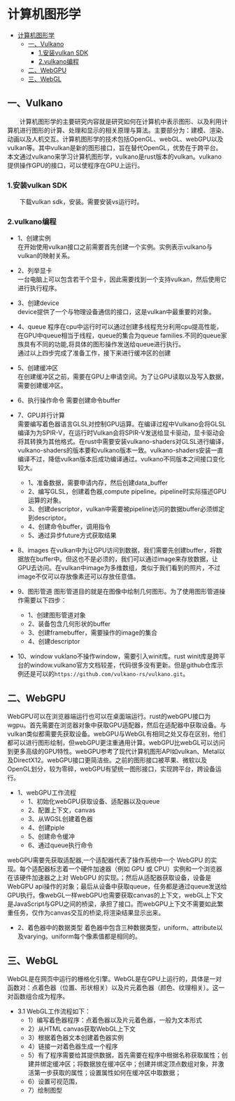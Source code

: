 # 计算机图形学
- [计算机图形学](#计算机图形学)
  - [一、Vulkano](#一vulkano)
    - [1.安装vulkan SDK](#1安装vulkan-sdk)
    - [2.vulkano编程](#2vulkano编程)
  - [二、WebGPU](#二webgpu)
  - [三、WebGL](#三webgl)


## 一、Vulkano
&emsp;&emsp;计算机图形学的主要研究内容就是研究如何在计算机中表示图形、以及利用计算机进行图形的计算、处理和显示的相关原理与算法。主要部分为：建模、渲染、动画以及人机交互。计算机图形学的技术包括OpenGL、webGL、webGPU以及vulkan等。其中vulkan是新的图形接口，旨在替代OpenGL，优势在于跨平台。本文通过vulkano来学习计算机图形学，vulkano是rust版本的vulkan。vulkano提供操作GPU的接口，可以使程序在GPU上运行。
### 1.安装vulkan SDK
&emsp;&emsp;下载vulkan sdk，安装。需要安装vs运行时。
### 2.vulkano编程
- 1、创建实例  
在开始使用vulkan接口之前需要首先创建一个实例。实例表示vulkano与vulkan的映射关系。
- 2、列举显卡  
一台电脑上可以包含若干个显卡，因此需要找到一个支持vulkan，然后使用它进行执行程序。
- 3、创建device  
device提供了一个与物理设备通信的接口，这是vulkan中最重要的对象。
- 4、queue
程序在cpu中运行时可以通过创建多线程充分利用cpu提高性能，在GPU中queue相当于线程，queue的集合为queue families.不同的queue家族具有不同的功能,将具体的图形操作发送给queue进行执行。  
通过以上四步完成了准备工作，接下来进行缓冲区的创建
- 5、创建缓冲区  
在创建缓冲区之前，需要在GPU上申请空间。为了让GPU读取以及写入数据，需要创建缓冲区。
- 6、执行操作命令
需要创建命令buffer
- 7、GPU并行计算  
需要编写着色器语言GLSL对控制GPU运算。在编译过程中Vulkano会将GLSL编译为为SPIR-V，在运行时Vulkan会将SPIR-V发送给显卡驱动，显卡驱动会将其转换为其他格式。在rust中需要安装vulkano-shaders对GLSL进行编译，vulkano-shaders的版本要和vulkano版本一致。vulkano-shaders安装一直编译不过，降低vulkan版本后成功编译通过。vulkano不同版本之间接口变化较大。
  - 1、准备数据，需要申请内存，然后创建data_buffer
  - 2、编写GLSL，创建着色器,compute pipeline。pipeline时实际描述GPU运算的对象。
  - 3、创建descriptor，vulkan中需要被pipeline访问的数据buffer必须绑定到descriptor。
  - 4、创建命令buffer，调用指令
  - 5、通过异步future方式获取结果
- 8、images
在vulkan中为让GPU访问到数据，我们需要先创建buffer，将数据放在buffer中。但这也不是必须的，我们可以通过image来存放数据，让GPU去访问。在vulkan中image为多维数组，类似于我们看到的照片，不过image不仅可以存放像素还可以存放任意值。
- 9、图形管道
图形管道目的就是在图像中绘制几何图形。为了使用图形管道操作需要以下四步：
  - 1、创建图形管道对象
  - 2、装备包含几何形状的buffer
  - 3、创建framebuffer，需要操作的image的集合
  - 4、创建descriptor

- 10、window
vuklano不操作window，需要引入winit库。rust winit库是跨平台的window.vulkano官方文档较差，代码很多没有更新。但是github仓库示例还是可以的`https://github.com/vulkano-rs/vulkano.git`。



## 二、WebGPU
WebGPU可以在浏览器端运行也可以在桌面端运行。rust的webGPU接口为wgpu。首先需要在浏览器对象中获取GPU适配器，然后在适配器中获取设备。与vulkan类似都需要先获取设备。webGPU与WebGL有相同之处又存在区别，他们都可以进行图形绘制，但webGPU更注重通用计算。webGPU比webGL可以访问到更多高级的GPU特性。webGPU参考了现代计算机图形API如vulkan、Metal以及DirectX12。webGPU接口更简洁些。之前的图形接口被苹果、微软以及OpenGL划分，较为零碎，webGPU有望统一图形接口，实现跨平台，跨设备运行。
- 1、webGPU工作流程
  * 1、初始化webGPU获取设备、适配器以及queue
  * 2、配置上下文，canvas
  * 3、从WGSL创建着色器
  * 4、创建piple
  * 5、创建命令缓冲
  * 6、通过queue执行命令

webGPU需要先获取适配器,一个适配器代表了操作系统中一个 WebGPU 的实现。每个适配器标志着一个硬件加速器（例如 GPU 或 CPU）实例和一个浏览器在该硬件加速器之上对 WebGPU 的实现。；然后从适配器获取设备，设备是WebGPU api操作的对象；最后从设备中获取queue，任务都是通过queue发送给GPU执行。像webGL一样webGPU也需要获取canvas的上下文，webGL上下文是JavaScript与GPU之间的桥梁，承担了接口。而webGPU上下文不需要如此繁重任务，仅作为canvas交互的桥梁,将渲染结果显示出来。
- 2、着色器中的数据类型
着色器中包含三种数据类型，uniform、attribute以及varying。uniform每个像素值都是相同的。


## 三、WebGL
WebGL是在网页中运行的栅格化引擎。WebGL是在GPU上运行的，具体是一对函数对：点着色器（位置、形状相关）以及片元着色器（颜色、纹理相关）。这一对函数组合成为程序。
- 3.1 WebGL工作流程如下：
  - 1）编写着色器程序：点着色器以及片元着色器，一般为文本形式
  - 2）从HTML canvas获取WebGL上下文 
  - 3）根据着色器文本创建着色器实例
  - 4）链接一对着色器生成一个程序
  - 5）有了程序需要给其提供数据，首先需要在程序中根据名称获取属性；创建并绑定缓冲区；将数据放在缓冲区中；创建并绑定顶点数组对象，并激活第一步获取的属性；设置属性如何在缓冲区中取数据；
  - 6）设置可视范围，
  - 7）绘制图型